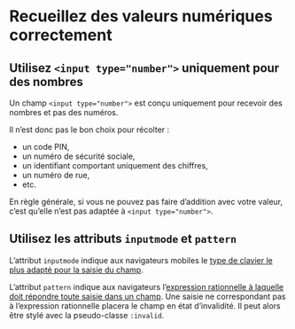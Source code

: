 Recueillez des valeurs numériques correctement
==============================================

Utilisez `<input type="number">` uniquement pour des nombres
------------------------------------------------------------

Un champ `<input type="number">` est conçu uniquement pour recevoir des nombres et pas des numéros.

Il n’est donc pas le bon choix pour récolter :

- un code PIN,
- un numéro de sécurité sociale,
- un identifiant comportant uniquement des chiffres,
- un numéro de rue,
- etc.

En règle générale, si vous ne pouvez pas faire d’addition avec votre valeur, c’est qu’elle n’est pas adaptée à `<input type="number">`.

Utilisez les attributs `inputmode` et `pattern`
-----------------------------------------------

L’attribut `inputmode` indique aux navigateurs mobiles le [type de clavier le plus adapté pour la saisie du champ](https://developer.mozilla.org/fr/docs/Web/HTML/Attributs_universels/inputmode).

L’attribut `pattern` indique aux navigateurs l’[expression rationnelle à laquelle doit répondre toute saisie dans un champ](https://developer.mozilla.org/en-US/docs/Web/HTML/Attributes/pattern). Une saisie ne correspondant pas à l’expression rationnelle placera le champ en état d’invalidité. Il peut alors être stylé avec la pseudo-classe `:invalid`.